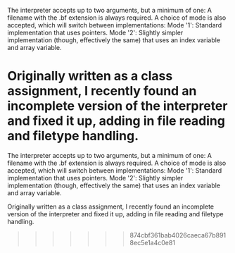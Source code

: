The interpreter accepts up to two arguments, but a minimum of one:
A filename with the .bf extension is always required.
A choice of mode is also accepted, which will switch between implementations:
  Mode '1': Standard implementation that uses pointers.
  Mode '2': Slightly simpler implementation (though, effectively the same) that uses an index variable and array variable.

Originally written as a class assignment, I recently found an incomplete version of the interpreter and fixed it up, adding in file reading and filetype handling.
=======
The interpreter accepts up to two arguments, but a minimum of one:
A filename with the .bf extension is always required.
A choice of mode is also accepted, which will switch between implementations:
  Mode '1': Standard implementation that uses pointers.
  Mode '2': Slightly simpler implementation (though, effectively the same) that uses an index variable and array variable.
  
Originally written as a class assignment, I recently found an incomplete version of the interpreter and fixed it up, adding in file reading and filetype handling.
>>>>>>> 874cbf361bab4026caeca67b8918ec5e1a4c0e81
